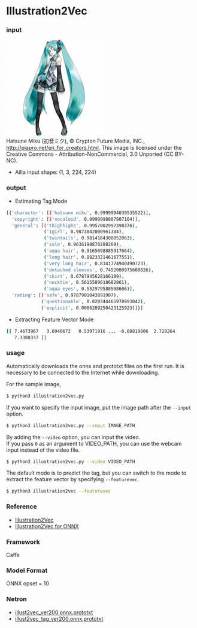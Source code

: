 # Illustration2Vec

### input
![input_image](input.jpg)  
Hatsune Miku (初音ミク), © Crypton Future Media, INC., http://piapro.net/en_for_creators.html. This image is licensed under the Creative Commons - Attribution-NonCommercial, 3.0 Unported (CC BY-NC).  
- Ailia input shape: (1, 3, 224, 224)  

### output
- Estimating Tag Mode
```bash
[{'character': [('hatsune miku', 0.9999994039535522)],
  'copyright': [('vocaloid', 0.9999998807907104)],
  'general': [('thighhighs', 0.9957002997398376),
              ('1girl', 0.9873842000961304),
              ('twintails', 0.9814184308052063),
              ('solo', 0.9636198878288269),
              ('aqua hair', 0.9165698885917664),
              ('long hair', 0.8823321461677551),
              ('very long hair', 0.8341774940490723),
              ('detached sleeves', 0.7452000975608826),
              ('skirt', 0.6787945628166199),
              ('necktie', 0.5615589618682861),
              ('aqua eyes', 0.552979588508606)],
  'rating': [('safe', 0.9787901043891907),
             ('questionable', 0.020344465970993042),
             ('explicit', 0.0006209250423125923)]}]
```

- Extracting Feature Vector Mode
```bash
[[ 7.4673967   3.6940672   0.53971916 ... -0.08819806  2.720264
   7.3380337 ]]
```

### usage
Automatically downloads the onnx and prototxt files on the first run.
It is necessary to be connected to the Internet while downloading.

For the sample image,
``` bash
$ python3 illustration2vec.py
```

If you want to specify the input image, put the image path after the `--input` option.  
```bash
$ python3 illustration2vec.py --input IMAGE_PATH
```

By adding the `--video` option, you can input the video.   
If you pass `0` as an argument to VIDEO_PATH, you can use the webcam input instead of the video file.
```bash
$ python3 illustration2vec.py --video VIDEO_PATH
```

The default mode is to predict the tag, but you can switch to the mode to extract the feature vector
by specifying `--featurevec`.
```bash
$ python3 illustration2vec --featurevec
```

### Reference
- [Illustration2Vec](https://github.com/rezoo/illustration2vec)
- [Illustration2Vec for ONNX](https://github.com/kivantium/illustration2vec)


### Framework
Caffe


### Model Format
ONNX opset = 10


### Netron

- [illust2vec_ver200.onnx.prototxt](https://netron.app/?url=https://storage.googleapis.com/ailia-models/ill2vec/illust2vec_ver200.onnx.prototxt)
- [illust2vec_tag_ver200.onnx.prototxt](https://netron.app/?url=https://storage.googleapis.com/ailia-models/ill2vec/illust2vec_tag_ver200.onnx.prototxt)
